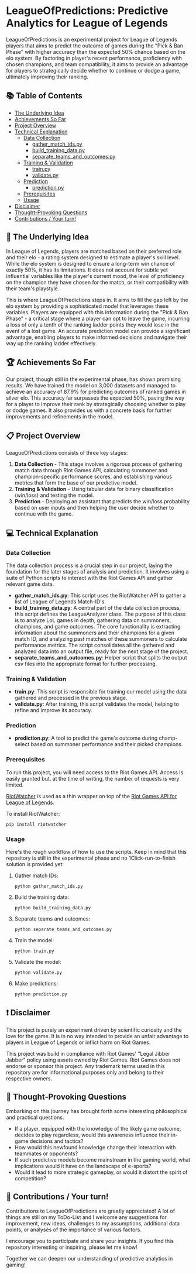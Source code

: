 # LeagueOfPredictions: Predictive Analytics for League of Legends

LeagueOfPredictions is an experimental project for League of Legends players that aims to predict the outcome of games during the "Pick & Ban Phase" with higher accuracy than the expected 50% chance based on the elo system. By factoring in player's recent performance, proficiency with chosen champions, and team compatibility, it aims to provide an advantage for players to strategically decide whether to continue or dodge a game, ultimately improving their ranking.

## 📚 Table of Contents

- [The Underlying Idea](#-the-underlying-idea)
- [Achievements So Far](#-achievements-so-far)
- [Project Overview](-#project-overview)
- [Technical Explanation](#-technical-explanation)
  - [Data Collection](#data-collection)
    - [gather_match_ids.py](#gathermatchidspy)
    - [build_training_data.py](#buildtrainingdatapy)
    - [separate_teams_and_outcomes.py](#separateteamsandoutcomespy)
  - [Training & Validation](#training--validation)
    - [train.py](#trainpy)
    - [validate.py](#validatepy)
  - [Prediction](#prediction)
    - [prediction.py](#predictionpy)
  - [Prerequisites](#prerequisites)
  - [Usage](#usage)
- [Disclaimer](#-disclaimer)
- [Thought-Provoking Questions](#-thought-provoking-questions)
- [Contributions / Your turn!](#-contributions--your-turn)


## 🧠 The Underlying Idea

In League of Legends, players are matched based on their preferred role and their elo - a rating system designed to estimate a player's skill level. While the elo system is designed to ensure a long-term win chance of exactly 50%, it has its limitations. It does not account for subtle yet influential variables like the player's current mood, the level of proficiency on the champion they have chosen for the match, or their compatibility with their team's playstyle.

This is where LeagueOfPredictions steps in. It aims to fill the gap left by the elo system by providing a sophisticated model that leverages these variables. Players are equipped with this information during the "Pick & Ban Phase" - a critical stage where a player can opt to leave the game, incurring a loss of only a tenth of the ranking ladder points they would lose in the event of a lost game. An accurate prediction model can provide a significant advantage, enabling players to make informed decisions and navigate their way up the ranking ladder effectively.

## 🏆 Achievements So Far

Our project, though still in the experimental phase, has shown promising results. We have trained the model on 3,000 datasets and managed to achieve an accuracy of 87.9% for predicting outcomes of ranked games in silver elo. This accuracy far surpasses the expected 50%, paving the way for a player to improve their rank by strategically choosing whether to play or dodge games. It also provides us with a concrete basis for further improvements and refinements in the model.

## 📋 Project Overview

LeagueOfPredictions consists of three key stages: 

1. **Data Collection** - This stage involves a rigorous process of gathering match data through Riot Games API, calculating summoner and champion-specific performance scores, and establishing various metrics that form the base of our predictive model.
2. **Training & Validation** - Using tabular data for binary classification (win/loss) and testing the model.
3. **Prediction** - Deploying an assistant that predicts the win/loss probability based on user inputs and then helping the user decide whether to continue with the game.

## 💻 Technical Explanation

### Data Collection

The data collection process is a crucial step in our project, laying the foundation for the later stages of analysis and prediction. It involves using a suite of Python scripts to interact with the Riot Games API and gather relevant game data.

- **gather_match_ids.py**: This script uses the RiotWatcher API to gather a list of League of Legends Match-ID's.
- **build_training_data.py**: A central part of the data collection process, this script defines the LeagueAnalyzer class. The purpose of this class is to analyze LoL games in depth, gathering data on summoners, champions, and game outcomes. The core functionality is extracting information about the summoners and their champions for a given match ID, and analyzing past matches of these summoners to calculate performance metrics. The script consolidates all the gathered and analyzed data into an output file, ready for the next stage of the project.
- **separate_teams_and_outcomes.py**: Helper script that splits the output csv files into the appropriate format for further processing.

### Training & Validation

- **train.py**: This script is responsible for training our model using the data gathered and processed in the previous stage.
- **validate.py**: After training, this script validates the model, helping to refine and improve its accuracy.

### Prediction

- **prediction.py**: A tool to predict the game's outcome during champ-select based on summoner performance and their picked champions.

### Prerequisites

To run this project, you will need access to the Riot Games API. Access is easily granted but, at the time of writing, the number of requests is very limited.

[RiotWatcher](https://github.com/pseudonym117/Riot-Watcher) is used as a thin wrapper on top of the [Riot Games API for League of Legends](https://developer.riotgames.com/).

To install RiotWatcher:

    pip install riotwatcher
    
### Usage

Here's the rough workflow of how to use the scripts. Keep in mind that this repository is still in the experimental phase and no 1Click-run-to-finish solution is provided yet:

1. Gather match IDs:
   ```
   python gather_match_ids.py
   ```
2. Build the training data:
   ```
   python build_training_data.py
   ```
3. Separate teams and outcomes:
   ```
   python separate_teams_and_outcomes.py
   ```
4. Train the model:
   ```
   python train.py
   ```
5. Validate the model:
   ```
   python validate.py
   ```
6. Make predictions:
   ```
   python prediction.py
   ```

## ❗ Disclaimer

This project is purely an experiment driven by scientific curiosity and the love for the game. It is in no way intended to provide an unfair advantage to players in League of Legends or inflict harm on Riot Games. 

This project was build in compliance with Riot Games' "Legal Jibber Jabber" policy using assets owned by Riot Games. Riot Games does not endorse or sponsor this project. Any trademark terms used in this repository are for informational purposes only and belong to their respective owners.

## 💭 Thought-Provoking Questions

Embarking on this journey has brought forth some interesting philosophical and practical questions. 
- If a player, equipped with the knowledge of the likely game outcome, decides to play regardless, would this awareness influence their in-game decisions and tactics? 
- How would this newfound knowledge change their interaction with teammates or opponents? 
- If such predictive models become mainstream in the gaming world, what implications would it have on the landscape of e-sports? 
- Would it lead to more strategic gameplay, or would it distort the spirit of competition?

## 🙌 Contributions / Your turn!
Contributions to LeagueOfPredictions are greatly appreciated! A lot of things are still on my ToDo-List and I welcome any suggestions for improvement, new ideas, challenges to my assumptions, additional data points, or analyses of the importance of various factors.

I encourage you to participate and share your insights. If you find this repository interesting or inspiring, please let me know! 

Together we can deepen our understanding of predictive analytics in gaming!
